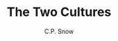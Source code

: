 ---
title: "The Two Cultures"
author: "C.P. Snow"
isbn: "0521457300"
isbn13: "9780521457309"
rating: "3"
publisher: "Cambridge University Press"
pages: "181"
publishYear: "1993"
read: "2019"
goodreads_id: "375369"
---